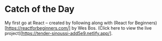 # Catch of the Day

My first go at React – created by following along with (React for Beginners)[https://reactforbeginners.com/] by Wes Bos. (Click here to view the live project)[https://tender-sinoussi-add5e9.netlify.app/].